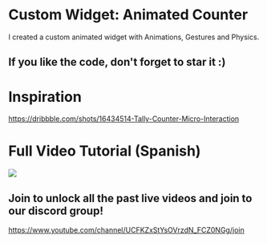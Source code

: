 # Custom Widget: Animated Counter

I created a custom animated widget with Animations, Gestures and Physics.

## If you like the code, don't forget to star it :)

# Inspiration

https://dribbble.com/shots/16434514-Tally-Counter-Micro-Interaction

# Full Video Tutorial (Spanish)

[![](http://img.youtube.com/vi/PCvjr5YhESE/0.jpg)](https://www.youtube.com/watch?v=PCvjr5YhESE )

## Join to unlock all the past live videos and join to our discord group!

https://www.youtube.com/channel/UCFKZxStYsOVrzdN_FCZ0NGg/join
